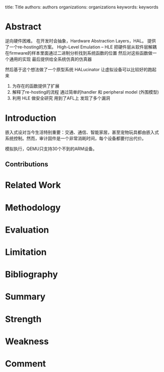 title: Title
authors: authors
organizations: organizations
keywords: keywords

# Abstract

逆向硬件困难。
在开发时会抽象，Hardware Abstraction Layers，HAL。
提供了一个re-hosting的方案。
High-Level Emulation – HLE
把硬件层从软件层解耦
在firmware的样本里面通过二进制分析找到系统函数的位置
然后对这些函数做一个通用的实现 最后提供给全系统仿真的仿真器

然后基于这个想法做了一个原型系统 HALucinator
让虚拟设备可以比较好的跑起来

1. 为存在的函数提供了扩展
2. 解释了re-hosting的流程 通过简单的handler 和 peripheral model (外围模型)
3. 利用 HLE 做安全研究 用到了AFL上 发现了多个漏洞

# Introduction

嵌入式设对当今生活特别重要：交通、通信、智能家居，甚至宠物玩具都由嵌入式系统控制。然而，审计固件是一个非常消耗时间，每个设备都要付出代价。

模拟执行，QEMU只支持30个不到的ARM设备。

## Contributions

# Related Work

# Methodology

# Evaluation

# Limitation

# Bibliography

# Summary

# Strength

# Weakness

# Comment
